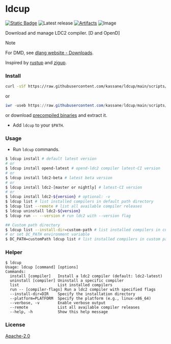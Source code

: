 ldcup
=====

[![Static Badge](https://img.shields.io/badge/v2.109.0%20(stable)-f8240e?logo=d&logoColor=f8240e&label=runtime)](https://dlang.org/download.html)
![Latest release](https://img.shields.io/github/v/release/kassane/ldcup?include_prereleases&label=latest)
[![Artifacts](https://github.com/kassane/ldcup/actions/workflows/ci.yml/badge.svg)](https://github.com/kassane/ldcup/actions/workflows/ci.yml)
![Image](https://github.com/user-attachments/assets/c4259d2a-630f-414d-9aa6-1fe0c2ba4c23)

Download and manage LDC2 compiler. [D and OpenD]

> [!NOTE]
> For DMD, see [dlang website - Downloads](https://dlang.org/download).

Inspired by [rustup](https://github.com/rust-lang/rustup.rs) and [zigup](https://github.com/marler8997/zigup).


### Install

```bash
curl -sSf https://raw.githubusercontent.com/kassane/ldcup/main/scripts/install.sh | sh
```
or
```powershell
iwr -useb https://raw.githubusercontent.com/kassane/ldcup/main/scripts/install.ps1 | iex
```
or download [precompiled binaries](https://github.com/kassane/ldcup/releases) and extract it.

- Add `ldcup` to your `$PATH`.

### Usage

- Run `ldcup` commands.
```bash
$ ldcup install # default latest version
# or
$ ldcup install opend-latest # opend-ldc2 compiler latest-CI version
# or
$ ldcup install ldc2-beta # latest beta version
# or
$ ldcup install ldc2-[master or nightly] # latest-CI version
# or
$ ldcup install ldc2-${version} # optional: -v
$ ldcup list # list installed compilers in default path directory
$ ldcup list --remote # list all available compiler releases
$ ldcup uninstall ldc2-${version}
$ ldcup run -- --version # run ldc2 with --version flag

## Custom path directory
$ ldcup list --install-dir=custom-path # list installed compilers in custom path directory
# or set DC_PATH environment variable
$ DC_PATH=customPath ldcup list # list installed compilers in custom path directory
```

### Helper

```console
$ ldcup                                         
Usage: ldcup [command] [options]
Commands:
  install [compiler]   Install a ldc2 compiler (default: ldc2-latest)
  uninstall [compiler] Uninstall a specific compiler
  list                 List installed compilers
  run -- [compiler-flags] Run a ldc2 compiler with specified flags
  --install-dir=DIR    Specify the installation directory
  --platform=PLATFORM  Specify the platform (e.g., linux-x86_64)
  --verbose, -v        Enable verbose output
  --remote             List all available compiler releases
  --help, -h           Show this help message
```

### License

[Apache-2.0](LICENSE)
